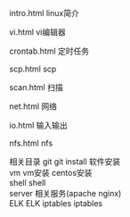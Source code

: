 intro.html    linux简介

vi.html       vi编辑器

crontab.html  定时任务

scp.html      scp

scan.html     扫描

net.html      网络

io.html       输入输出

nfs.html      nfs

相关目录
git           git
install       软件安装  
vm            vm安装 centos安装  
shell         shell  
server        相关服务(apache nginx)  
ELK           ELK
iptables iptables
